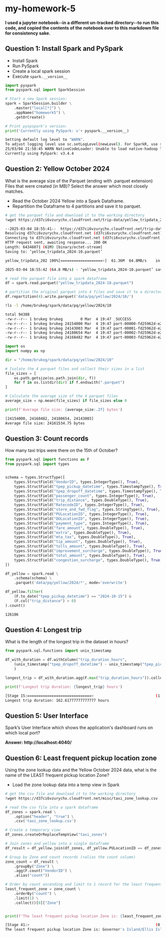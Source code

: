 # my-homework-5
#### I used a jupyter notebook--in a different un-tracked directory--to run this code, and copied the contents of the notebook over to this markdown file for consistency sake.


## Question 1: Install Spark and PySpark
- Install Spark
- Run PySpark
- Create a local spark session
- Execute `spark.__version__`

```python
import pyspark
from pyspark.sql import SparkSession

# Start a new Spark session:
spark = SparkSession.builder \
    .master("local[*]") \
    .appName("homework5") \
    .getOrCreate()

# Print pyspspark's version:
print('Currently using PySpark: v'+ pyspark.__version__)
```

```bash
Setting default log level to "WARN".
To adjust logging level use sc.setLogLevel(newLevel). For SparkR, use setLogLevel(newLevel).
25/03/04 21:58:45 WARN NativeCodeLoader: Unable to load native-hadoop library for your platform... using builtin-java classes where applicable
Currently using PySpark: v3.4.4
```


## Question 2: Yellow October 2024
What is the average size of the Parquet (ending with .parquet extension) Files that were created (in MB)? Select the answer which most closely matches.
- Read the October 2024 Yellow into a Spark Dataframe.
- Repartition the Dataframe to 4 partitions and save it to parquet.

```bash
# get the parquet file and download it to the working directory
!wget https://d37ci6vzurychx.cloudfront.net/trip-data/yellow_tripdata_2024-10.parquet
```

```bash
--2025-03-04 18:55:41--  https://d37ci6vzurychx.cloudfront.net/trip-data/yellow_tripdata_2024-10.parquet
Resolving d37ci6vzurychx.cloudfront.net (d37ci6vzurychx.cloudfront.net)... 52.84.160.213, 52.84.160.116, 52.84.160.84, ...
Connecting to d37ci6vzurychx.cloudfront.net (d37ci6vzurychx.cloudfront.net)|52.84.160.213|:443... connected.
HTTP request sent, awaiting response... 200 OK
Length: 64346071 (61M) [binary/octet-stream]
Saving to: ‘yellow_tripdata_2024-10.parquet’

yellow_tripdata_202 100%[===================>]  61.36M  64.8MB/s    in 0.9s    

2025-03-04 18:55:42 (64.8 MB/s) - ‘yellow_tripdata_2024-10.parquet’ saved [64346071/64346071]
```

```python
# read the parquet file into a spark dataframe
df = spark.read.parquet("yellow_tripdata_2024-10.parquet")

# partition the original parquet into 4 files and save it to a directory.
df.repartition(4).write.parquet('data/pq/yellow/2024/10/')
```

```bash
!ls -l /home/brukeg/spark/data/pq/yellow/2024/10
```

```bash
total 94388
-rw-r--r-- 1 brukeg brukeg        0 Mar  4 19:47 _SUCCESS
-rw-r--r-- 1 brukeg brukeg 24154000 Mar  4 19:47 part-00000-fd25962d-e236-463f-b1c2-1c6b59183b4b-c000.snappy.parquet
-rw-r--r-- 1 brukeg brukeg 24143003 Mar  4 19:47 part-00001-fd25962d-e236-463f-b1c2-1c6b59183b4b-c000.snappy.parquet
-rw-r--r-- 1 brukeg brukeg 24180654 Mar  4 19:47 part-00002-fd25962d-e236-463f-b1c2-1c6b59183b4b-c000.snappy.parquet
-rw-r--r-- 1 brukeg brukeg 24168482 Mar  4 19:47 part-00003-fd25962d-e236-463f-b1c2-1c6b59183b4b-c000.snappy.parquet
```

```python
import os
import numpy as np

dir = "/home/brukeg/spark/data/pq/yellow/2024/10"

# Isolate the 4 parquet files and collect their sizes in a list
file_sizes = [
    os.path.getsize(os.path.join(dir, f)) 
    for f in os.listdir(dir) if f.endswith(".parquet")
]

# Calculate the average size of the 4 parquet files
average_size = np.mean(file_sizes) if file_sizes else 0

print(f'Average file size: {average_size:.2f} bytes')
```

```bash
[24154000, 24168482, 24180654, 24143003]
Average file size: 24161534.75 bytes
```

## Question 3: Count records
How many taxi trips were there on the 15th of October?

```python
from pyspark.sql import functions as F
from pyspark.sql import types


schema = types.StructType([
    types.StructField("VendorID", types.IntegerType(), True),
    types.StructField("tpep_pickup_datetime", types.TimestampType(), True),
    types.StructField("tpep_dropoff_datetime", types.TimestampType(), True),
    types.StructField("passenger_count", types.IntegerType(), True),
    types.StructField("trip_distance", types.DoubleType(), True),
    types.StructField("RatecodeID", types.IntegerType(), True),
    types.StructField("store_and_fwd_flag", types.StringType(), True),
    types.StructField("PULocationID", types.IntegerType(), True),
    types.StructField("DOLocationID", types.IntegerType(), True),
    types.StructField("payment_type", types.IntegerType(), True),
    types.StructField("fare_amount", types.DoubleType(), True),
    types.StructField("extra", types.DoubleType(), True),
    types.StructField("mta_tax", types.DoubleType(), True),
    types.StructField("tip_amount", types.DoubleType(), True),
    types.StructField("tolls_amount", types.DoubleType(), True),
    types.StructField("improvement_surcharge", types.DoubleType(), True),
    types.StructField("total_amount", types.DoubleType(), True),
    types.StructField("congestion_surcharge", types.DoubleType(), True)
])

df_yellow = spark.read \
    .schema(schema) \
    .parquet('data/pq/yellow/2024/*', mode='overwrite')

df_yellow.filter(
    (F.to_date("tpep_pickup_datetime") == "2024-10-15") &
    (F.col("trip_distance") > 0)
).count()
```

```bash
126106
```


## Question 4: Longest trip
What is the length of the longest trip in the dataset in hours?

```python
from pyspark.sql.functions import unix_timestamp

df_with_duration = df.withColumn("trip_duration_hours", 
    (unix_timestamp("tpep_dropoff_datetime") - unix_timestamp("tpep_pickup_datetime")) / 3600
    )

longest_trip = df_with_duration.agg(F.max("trip_duration_hours")).collect()[0][0]

print(f'Longest trip duration: {longest_trip} hours')
```

```bash
[Stage 15:=============================>                            (1 + 1) / 2]
Longest trip duration: 162.61777777777777 hours
```


## Question 5: User Interface
Spark’s User Interface which shows the application's dashboard runs on which local port?

**Answer: http://localhost:4040/**


## Question 6: Least frequent pickup location zone
Using the zone lookup data and the Yellow October 2024 data, what is the name of the LEAST frequent pickup location Zone?
- Load the zone lookup data into a temp view in Spark

```bash
# get the csv file and download it to the working directory
!wget https://d37ci6vzurychx.cloudfront.net/misc/taxi_zone_lookup.csv
```

```python
# read the csv file into a spark dataframe
df_zones = spark.read \
    .option("header", "true") \
    .csv('taxi_zone_lookup.csv')

# Create a temporary view
df_zones.createOrReplaceTempView("taxi_zones")

# Join zones and yellow into a single dataframe
df_result = df_yellow.join(df_zones, df_yellow.PULocationID == df_zones.LocationID)

# Group by Zone and count records (+alias the count column)
zone_count = df_result \
    .groupBy("Zone") \
    .agg(F.count("VendorID") \
    .alias("count"))

# Order by count ascending and limit to 1 record for the least frequent zone
least_frequent_zone = zone_count \
    .orderBy("count") \
    .limit(1) \
    .collect()[0]["Zone"]


print(f'The least frequent pickup location Zone is: {least_frequent_zone_name}')
```

```bash
[Stage 41:>                                                         (0 + 2) / 2]
The least frequent pickup location Zone is: Governor's Island/Ellis Island/Liberty Island
```
